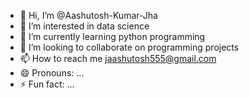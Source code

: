 - 👋 Hi, I’m @Aashutosh-Kumar-Jha
- 👀 I’m interested in data science
- 🌱 I’m currently learning python programming
- 💞️ I’m looking to collaborate on programming projects
- 📫 How to reach me jaashutosh555@gmail.com
- 😄 Pronouns: ...
- ⚡ Fun fact: ...

<!---
Aashutosh-Kumar-Jha/Aashutosh-Kumar-Jha is a ✨ special ✨ repository because its `README.md` (this file) appears on your GitHub profile.
You can click the Preview link to take a look at your changes.
--->
